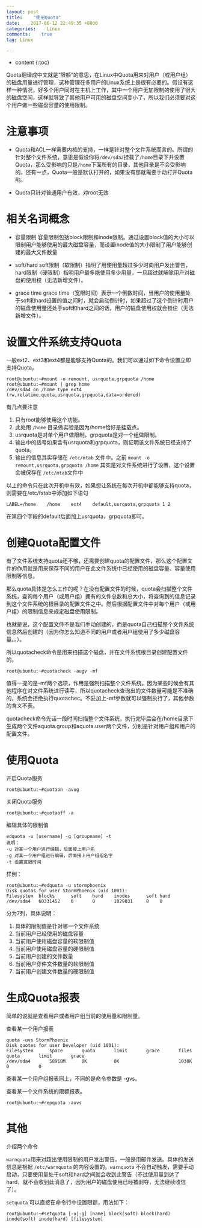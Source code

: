 ```yaml
---
layout: post
title:    "使用Quota"
date:    2017-06-12 22:49:35 +0800
categories:    Linux
comments:    true
tag: Linux

---
```


* content 
{:toc}

Quota翻译成中文就是“限额”的意思，在Linux中Quota用来对用户（或用户组）的磁盘用量进行管理，这种管理在多用户的Linux系统上是很有必要的。假设有这样一种情况，好多个用户同时在主机上工作，其中一个用户无加限制的使用了很大的磁盘空间，这样就导致了其他用户可用的磁盘空间变小了，所以我们必须要对这个用户做一些磁盘容量的使用限制。

注意事项
===========================
+ Quota和ACL一样需要内核的支持，一样是针对整个文件系统而言的。所谓的针对整个文件系统，意思是假设你将`/dev/sda2`挂载了`/home`目录下并设置Quota，那么受影响的只是`/home`下面所有的目录，其他目录是不会受影响的。还有一点，Quota一般是默认打开的，如果没有那就需要手动打开Quota哟。

+ Quota只针对普通用户有效，对root无效

相关名词概念
===========================

+ 容量限制
    容量限制包括block限制和inode限制。通过设置block值的大小可以限制用户能够使用的最大磁盘容量，而设置inode值的大小限制了用户能够创建的最大文件数量
    
+ soft/hard
    soft限制（软限制）指明了用使用量超过多少时向用户发出警告，hard限制（硬限制）指明用户最多能使用多少用量，一旦超过就解除用户对磁盘的使用权（无法新增文件）。
    
+ grace time
    grace time（宽限时间）表示一个倒数时间，当用户的使用量处于soft和hard设置的值之间时，就会启动倒计时，如果超过了这个倒计时用户的磁盘使用量还处于soft和hard之间的话，用户的磁盘使用权就会锁住（无法新增文件）。
    
设置文件系统支持Quota
==========================
一般ext2、ext3和ext4都是能够支持Quota的。我们可以通过如下命令设置立即支持Quota。

    root@ubuntu:~#mount -o remount, usrquota,grpquota /home
    root@ubuntu:~#mount | grep home
    /dev/sda4 on /home type ext4 (rw,relatime,quota,usrquota,grpquota,data=ordered)
    
有几点要注意
1. 只有root能够使用这个功能。
2. 此处用 `/home` 目录做实验是因为/home恰好是挂载点。
3. usrquota是对单个用户做限制，grpquota是对一个组做限制。
4. 输出中的括号如果含有usrquota和grpquota，则证明该文件系统已经支持了quota。
5. 输出的信息其实存储在 `/etc/mtab` 文件中。之前 `mount -o remount,usrquota,grpquota /home` 其实是对文件系统进行了设置，这个设置会被保存在 `/etc/mtab`文件中

以上的命令只在此次开机中有效，如果想让系统在每次开机中都能够支持quota，则需要在/etc/fstab中添加如下语句

    LABEL=/home    /home    ext4    default,usrquota,grpquota 1 2
    
在第四个字段的default后面加上usrquota，grpquota即可。

创建Quota配置文件
===========================
有了文件系统支持quota还不够，还需要创建quota的配置文件，那么这个配置文件的作用就是用来保存不同的用户在此文件系统中已经使用的磁盘容量、容量使用限制等信息。

那么quota具体是怎么工作的呢？在没有配置文件的时候，quota会扫描整个文件系统，查询每个用户（或用户组）拥有的文件总数和总大小，将查询到的信息记录到这个文件系统的根目录的配置文件之中。然后根据配置文件中对每个用户（或用户组）的限制信息来规定磁盘使用限制。

也就是说，这个配置文件不是我们手动创建的，而是quota自己扫描整个文件系统信息然后创建的（因为你怎么知道不同的用户或者用户组使用了多少磁盘容量。。）。

所以quotacheck命令是用来扫描这个磁盘，并在文件系统根目录创建配置文件的。

    root@ubuntu:~#quotacheck -augv -mf
    
值得一提的是-mf两个选项，作用是强制扫描整个文件系统。因为某些时候会有其他程序在对文件系统进行读写，所以quotacheck查询出的文件数量可能是不准确的，系统会拒绝执行quotachec。不妥加上-mf参数就可以强制执行了，其他参数的含义不表。

quotacheck命令先话一段时间扫描整个文件系统，执行完毕后会在/home目录下生成两个文件aquota.group和aquota.user两个文件，分别是针对用户组和用户的配置文件。

使用Quota
========================

开启Quota服务
    
    root@ubuntu:~#quotaon -avug
    
关闭Quota服务

    root@ubuntu:~#quotaoff -a
    
编辑具体的限制值

    edquota -u [username] -g [groupname] -t
    说明：
    -u 对某一个用户进行编辑，后面接上用户名
    -g 对某一个用户组进行编辑，后面接上用户组组名字
    -t 设置宽限时间

样例：

    root@ubuntu:~#edquota -u stormphoenix
    Disk quotas for user StormPhoenix (uid 1001):
    Filesystem	blocks	    soft	hard    inodes      soft hard
    /dev/sda4	60331452	0	    0	    1029831     0    0
    
分为7列，具体说明：
1. 具体的限制值是针对哪一个文件系统
2. 当前用户已经使用的磁盘容量
3. 当前用户使用磁盘容量的软限制值
4. 当前用户使用磁盘容量的硬限制值
5. 当前用户创建的文件数量
6. 当前用户穿件文件数量的软限制值
7. 当前用户创建文件数量的硬限制值

生成Quota报表
============================
简单的说就是查看用户或者用户组当前的使用量和限制量。

查看某一个用户报表

    quota -uvs StormPhoenix
    Disk quotes for user Developer (uid 1001):
    Filesystem		space		quota		limit		grace		files		quota		limit		grace
    /dev/sda4		58918M		0K			0K						1030K		0			0
    
查看某一个用户组报表同上，不同的是命令参数是 -gvs。

查看某一个文件系统的限额报表。

    root@ubuntu:~#repquota -auvs
    
其他
=========================
介绍两个命令

`warnquota`用来对超出使用限制的用户发出警告，一般是用邮件发送。具体的发送信息是根据 `/etc/warnquota` 的内容设置的。`warnquota` 不会自动触发，需要手动启动，只要使用量处于soft和hard之间就会收到此警告（不过使用量到达了hard，就不会收到此消息了，因为用户的磁盘使用已经被剥夺，无法继续收信了）。

`setquota` 可以直接在命令行中设置限额，用法如下：

    root@ubuntu:~#setquota [-u|-g] [name] block(soft) block(hard) inode(soft) inode(hard) [filesystem]
    



